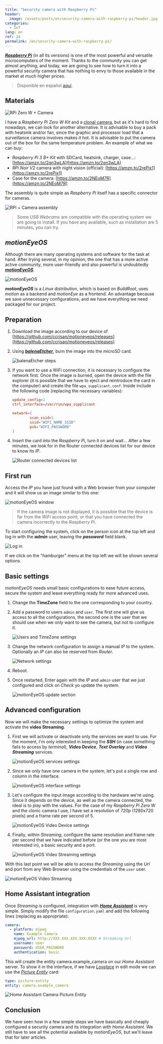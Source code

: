 ```yaml
---
title: "Security camera with Raspberry Pi"
header:
  image: /assets/posts/en/security-camera-with-raspberry-pi/header.jpg
categories:
  - IoT
lang: en
ref: 24
permalink: /en/security-camera-with-raspberry-pi/
---
```


[***Raspberry Pi***](https://www.raspberrypi.org/) (in all its versions) is one of the most powerful and versatile microcomputers of the moment. Thanks to the community you can get almost anything, and today, we are going to see how to turn it into a powerful security camera that has nothing to envy to those available in the market at much higher prices.

> Disponible en español [aquí](https://www.nocountryforgeeks.com/camara-de-seguridad-con-raspberry-pi/).

## Materials

![RPi Zero W + Camera](/assets/posts/en/security-camera-with-raspberry-pi/image01.jpg)

I have a *Raspberry Pi Zero W Kit* and a [clonal camera](https://amzn.to/2WLRpEi), but as it's hard to find nowadays, we can look for another alternative. It is advisable to buy a pack with heatsink and/or fan, since the graphic and processor load that a surveillance camera involves makes it hot. It is advisable to put the camera out of the box for the same temperature problem. An example of what we can buy:

- *Raspberry Pi 3 B+ Kit* with SDCard, heatsink, charger, case...: [https://amzn.to/2qn3wLA](https://amzn.to/2qn3wLA)
- *RPi Noir V2* camera with night vision (official): [https://amzn.to/2rePix1](https://amzn.to/2rePix1)
- Case for the camera: [https://amzn.to/2NEoM7R](https://amzn.to/2NEoM7R)

The assembly is quite simple as *Raspberry Pi* itself has a specific connector for cameras.

![RPi + Camera assembly](/assets/posts/en/security-camera-with-raspberry-pi/image02.jpg)

> Some *USB Webcams* are compatible with the operating system we are going to install. If you have any available, such as installation are 5 minutes, you can try.

## *motionEyeOS*

Although there are many operating systems and software for the task at hand. After trying several, in my opinion, the one that has a more active active community, more user-friendly and also powerful is undoubtedly [***motionEyeOS***](https://github.com/ccrisan/motioneyeos).

![motionEyeOS](/assets/posts/en/security-camera-with-raspberry-pi/image03.jpg)

***motionEyeOS*** is a *Linux* distribution, which is based on *BuildRoot*, uses *motion* as a backend and *motionEye* as a frontend. An advantage because we save unnecessary configurations, and we have everything we need packaged for our project.

## Preparation

1. Download the image according to our device of [https://github.com/ccrisan/motioneyeos/releases](https://github.com/ccrisan/motioneyeos/releases)

2. Using [***balenaEtcher***](https://www.balena.io/etcher/), burn the image into the *microSD* card.

    ![balenaEtcher steps](/assets/posts/en/security-camera-with-raspberry-pi/image04.gif)

3. If you want to use a WiFi connection, it is necessary to configure the network first. Once the image is burned, open the device with the file explorer (it is possible that we have to eject and reintroduce the card in the computer) and create the file `wpa_supplicant.conf`. Inside include the following code (replacing the necessary variables):

    ```conf
    update_config=1
    ctrl_interface=/var/run/wpa_supplicant

    network={
            scan_ssid=1
            ssid="WIFI_NAME_SSID"
            psk="WIFI_PASSWORD"
    }
    ```

4. Insert the card into the *Raspberry Pi*, turn it on and wait... After a few minutes, we look for in the Router connected devices list for our device to know its *IP*.

    ![Router connected devices list](/assets/posts/en/security-camera-with-raspberry-pi/image05.jpg)

## First run

Access the *IP* you have just found with a Web browser from your computer and it will show us an image similar to this one:

![motionEyeOS window](/assets/posts/en/security-camera-with-raspberry-pi/image06.jpg)

> If the camera image is not displayed, it is possible that the device is far from the *WiFi* access point, or that you have connected the camera incorrectly to the *Raspberry Pi*.

To start configuring the system, click on the person icon at the top left and log in with the ***admin*** user, leaving the ***password*** field blank.

![Log in](/assets/posts/en/security-camera-with-raspberry-pi/image07.jpg)

If we click on the "hamburger" menu at the top left we will be shown several options.

## Basic settings

*motionEyeOS* needs small basic configurations to ease future access, secure the system and leave everything ready for more advanced uses.

1. Change the **TimeZone** field to the one corresponding to your country.

2. Add a password to users `admin` and `user`. The first one will give us access to all the configurations, the second one is the user that we should use when we only want to see the camera, but not to configure it.

    ![Users and TimeZone settings](/assets/posts/en/security-camera-with-raspberry-pi/image08.jpg)

3. Change the network configuration to assign a manual *IP* to the system. Optionally an *IP* can also be reserved from *Router*.

    ![Network settings](/assets/posts/en/security-camera-with-raspberry-pi/image09.jpg)

4. Reboot.

5. Once restarted, Enter again with the *IP* and `admin` user that we just configured and click on *Check* yo update the system.

    ![motionEyeOS update section](/assets/posts/en/security-camera-with-raspberry-pi/image10.jpg)

## Advanced configuration

Now we will make the necessary settings to optimize the system and activate the **video Streaming**.

1. First we will activate or deactivate only the services we want to use. For the moment, I'm only interested in keeping the ***SSH*** (in case something fails to access by *terminal*), ***Video Device***, ***Text Overlay*** and ***Video Streaming*** services.

    ![motionEyeOS services settings](/assets/posts/en/security-camera-with-raspberry-pi/image11.jpg)

2. Since we only have one camera in the system, let's put a single row and column in the interface.

    ![motionEyeOS interface settings](/assets/posts/en/security-camera-with-raspberry-pi/image12.jpg)

3. Let's configure the input image according to the hardware we're using. Since it depends on the device, as well as the camera connected, the ideal is to play with the values. For the case of my *Raspberry Pi Zero W* and the clonic camera I use, I have set a resolution of *720p* (1280x720 pixels) and a frame rate per second of 5.

    ![motionEyeOS Video Device settings](/assets/posts/en/security-camera-with-raspberry-pi/image13.jpg)

4. Finally, within *Streaming*, configure the same resolution and frame rate per second that we have indicated before (or the one you are most interested in), a basic security and a port.

    ![motionEyeOS Video Streaming settings](/assets/posts/en/security-camera-with-raspberry-pi/image14.jpg)

With this last point we will be able to access the *Streaming* using the *Url* and port from any Web Browser using the credentials of the `user` user.

![motionEyeOS Video Streaming](/assets/posts/en/security-camera-with-raspberry-pi/image15.jpg)

## Home Assistant integration

Once *Streaming* is configured, integration with [***Home Assistant***](https://www.home-assistant.io/) is very simple. Simply modify the file `configuration.yaml` and add the following lines (replacing as appropriate):

```yaml
camera:
  - platform: mjpeg
    name: Example Camera
    mjpeg_url: http://XXX.XXX.XXX.XXX:XXXX # Streaming Url
    username: user
    password: USER_PASSWORD
    authentication: basic
```

This will create the entity camera.example_camera on our *Home Assistant* server. To show it in the interface, if we have [*Lovelace*](https://www.home-assistant.io/lovelace/) in edit mode we can use the [*Picture Entity*](https://www.home-assistant.io/lovelace/picture-entity/) card:

```yaml
type: picture-entity
entity: camera.example_camera
```

![Home Assistant Camera Picture Entity](/assets/posts/en/security-camera-with-raspberry-pi/image16.jpg)

## Conclusion

We have seen how in a few simple steps we have basically and cheaply configured a security camera and its integration with *Home Assistant*. We still have to see all the potential available by *motionEyeOS*, but we'll leave that for later articles.

